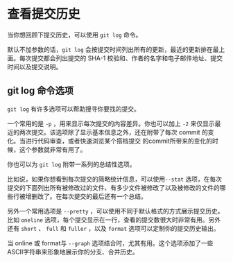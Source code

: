 # 查看提交历史

当你想回顾下提交历史，可以使用 ```git log``` 命令。

默认不加参数的话，```git log``` 会按提交时间列出所有的更新，最近的更新排在最上面。每次提交都会列出提交的 SHA-1 校验和、作者的名字和电子邮件地址、提交时间以及提交说明。

## git log 命令选项

```git log``` 有许多选项可以帮助搜寻你要找的提交。

一个常用的是 ```-p``` ，用来显示每次提交的内容差异。你也可以加上 ```-2``` 来仅显示最近的两次提交。该选项除了显示基本信息之外，还在附带了每次 commit 的变化。当进行代码审查，或者快速浏览某个搭档提交 的commit所带来的变化的时候，这个参数就非常有用了。

你也可以为 ```git log``` 附带一系列的总结性选项。

比如说，如果你想看到每次提交的简略统计信息，可以使用```--stat``` 选项，在每次提交的下面列出所有被修改过的文件、有多少文件被修改了以及被修改的文件的哪些行被增删改了。在每次提交的最后还有一个总结。

另外一个常用选项是 ```--pretty``` ，可以使用不同于默认格式的方式展示提交历史。比如 ```oneline``` 选项，每个提交显示在一行，查看的提交数很大时非常有用。另外还有 ```short``` 、 ```full``` 和 ```fuller``` ，以及 ```format``` 选项可以定制你的提交历史输出。

当 online 或 format与 ```--graph``` 选项结合时，尤其有用。这个选项添加了一些ASCII字符串来形象地展示你的分支、合并历史。
